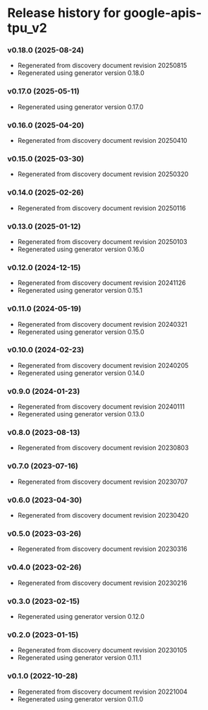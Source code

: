 # Release history for google-apis-tpu_v2

### v0.18.0 (2025-08-24)

* Regenerated from discovery document revision 20250815
* Regenerated using generator version 0.18.0

### v0.17.0 (2025-05-11)

* Regenerated using generator version 0.17.0

### v0.16.0 (2025-04-20)

* Regenerated from discovery document revision 20250410

### v0.15.0 (2025-03-30)

* Regenerated from discovery document revision 20250320

### v0.14.0 (2025-02-26)

* Regenerated from discovery document revision 20250116

### v0.13.0 (2025-01-12)

* Regenerated from discovery document revision 20250103
* Regenerated using generator version 0.16.0

### v0.12.0 (2024-12-15)

* Regenerated from discovery document revision 20241126
* Regenerated using generator version 0.15.1

### v0.11.0 (2024-05-19)

* Regenerated from discovery document revision 20240321
* Regenerated using generator version 0.15.0

### v0.10.0 (2024-02-23)

* Regenerated from discovery document revision 20240205
* Regenerated using generator version 0.14.0

### v0.9.0 (2024-01-23)

* Regenerated from discovery document revision 20240111
* Regenerated using generator version 0.13.0

### v0.8.0 (2023-08-13)

* Regenerated from discovery document revision 20230803

### v0.7.0 (2023-07-16)

* Regenerated from discovery document revision 20230707

### v0.6.0 (2023-04-30)

* Regenerated from discovery document revision 20230420

### v0.5.0 (2023-03-26)

* Regenerated from discovery document revision 20230316

### v0.4.0 (2023-02-26)

* Regenerated from discovery document revision 20230216

### v0.3.0 (2023-02-15)

* Regenerated using generator version 0.12.0

### v0.2.0 (2023-01-15)

* Regenerated from discovery document revision 20230105
* Regenerated using generator version 0.11.1

### v0.1.0 (2022-10-28)

* Regenerated from discovery document revision 20221004
* Regenerated using generator version 0.11.0

